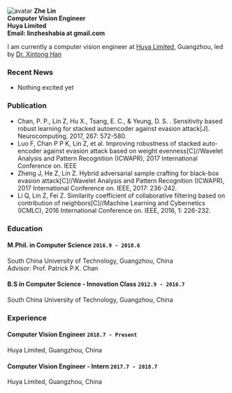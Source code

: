 ![avatar](https://raw.githubusercontent.com/zheLim/zhelin/master/image/me/m1.jpg)
**Zhe Lin**<br>
**Computer Vision Engineer**<br>
**Huya Limited**<br>
**Email: linzheshabia at gmail.com**<br>

I am currently a computer vision engineer at [Huya Limited](http://ir.huya.com), Guangzhou, led by [Dr. Xintong Han](http://users.umiacs.umd.edu/~xintong/)
### Recent News
+ Nothing excited yet

### Publication
+ Chan, P. P., Lin Z, Hu X., Tsang, E. C., & Yeung, D. S. . Sensitivity based robust learning for stacked autoencoder against evasion attack[J]. Neurocomputing, 2017, 267: 572-580.
+ Luo F, Chan P P K, Lin Z, et al. Improving robustness of stacked auto-encoder against evasion attack based on weight evenness[C]//Wavelet Analysis and Pattern Recognition (ICWAPR), 2017 International Conference on. IEEE
+ Zheng J, He Z, Lin Z. Hybrid adversarial sample crafting for black-box evasion attack[C]//Wavelet Analysis and Pattern Recognition (ICWAPR), 2017 International Conference on. IEEE, 2017: 236-242.
+ Li Q, Lin Z, Fei Z. Similarity coefficient of collaborative filtering based on contribution of neighbors[C]//Machine Learning and Cybernetics (ICMLC), 2016 International Conference on. IEEE, 2016, 1: 226-232.

### Education
#### M.Phil. in Computer Science `2016.9 - 2018.6`
South China University of Technology, Guangzhou, China <br>
Advisor: Prof. Patrick P.K. Chan

#### B.S in Computer Science - Innovation Class `2012.9 - 2016.7`
South China University of Technology, Guangzhou, China <br>


### Experience
#### Computer Vision Engineer `2018.7 - Present`
Huya Limited, Guangzhou, China

#### Computer Vision Engineer - Intern `2017.7 - 2018.7`
Huya Limited, Guangzhou, China


